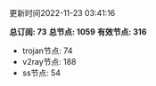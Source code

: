 更新时间2022-11-23 03:41:16

**总订阅: 73**
**总节点: 1059**
**有效节点: 316**
- trojan节点: 74
- v2ray节点: 188
- ss节点: 54
